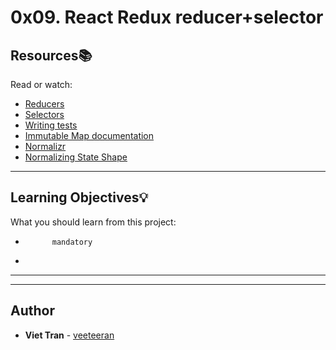 # 0x09. React Redux reducer+selector

## Resources:books:
Read or watch:
* [Reducers](https://intranet.hbtn.io/rltoken/trY1MX9kqfGHJuBZNZ81gw)
* [Selectors](https://intranet.hbtn.io/rltoken/BTxJZN0xjsVICD9cQskGRQ)
* [Writing tests](https://intranet.hbtn.io/rltoken/R1ItiIAYYfpRKcRmkacr8w)
* [Immutable Map documentation](https://intranet.hbtn.io/rltoken/Ap2lpTrq26l55SPkw1wFqw)
* [Normalizr](https://intranet.hbtn.io/rltoken/0PRZtJeIoFMGZWRJtei3Rw)
* [Normalizing State Shape](https://intranet.hbtn.io/rltoken/IV1ATmiv_IR158RAhN8Z3w)

---
## Learning Objectives:bulb:
What you should learn from this project:


*           mandatory
*         

---
---

## Author
* **Viet Tran** - [veeteeran](https://github.com/veeteeran)
